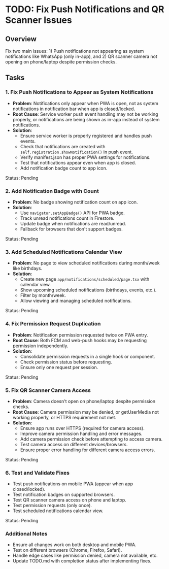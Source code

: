 # TODO: Fix Push Notifications and QR Scanner Issues

## Overview

Fix two main issues: 1) Push notifications not appearing as system notifications like WhatsApp (only in-app), and 2) QR scanner camera not opening on phone/laptop despite permission checks.

## Tasks

### 1. Fix Push Notifications to Appear as System Notifications

- **Problem**: Notifications only appear when PWA is open, not as system notifications in notification bar when app is closed/locked.
- **Root Cause**: Service worker push event handling may not be working properly, or notifications are being shown as in-app instead of system notifications.
- **Solution**:
  - Ensure service worker is properly registered and handles push events.
  - Check that notifications are created with `self.registration.showNotification()` in push event.
  - Verify manifest.json has proper PWA settings for notifications.
  - Test that notifications appear even when app is closed.
  - Add notification badge count to app icon.

Status: Pending

### 2. Add Notification Badge with Count

- **Problem**: No badge showing notification count on app icon.
- **Solution**:
  - Use `navigator.setAppBadge()` API for PWA badge.
  - Track unread notifications count in Firestore.
  - Update badge when notifications are read/unread.
  - Fallback for browsers that don't support badges.

Status: Pending

### 3. Add Scheduled Notifications Calendar View

- **Problem**: No page to view scheduled notifications during month/week like birthdays.
- **Solution**:
  - Create new page `app/notifications/scheduled/page.tsx` with calendar view.
  - Show upcoming scheduled notifications (birthdays, events, etc.).
  - Filter by month/week.
  - Allow viewing and managing scheduled notifications.

Status: Pending

### 4. Fix Permission Request Duplication

- **Problem**: Notification permission requested twice on PWA entry.
- **Root Cause**: Both FCM and web-push hooks may be requesting permission independently.
- **Solution**:
  - Consolidate permission requests in a single hook or component.
  - Check permission status before requesting.
  - Ensure only one request per session.

Status: Pending

### 5. Fix QR Scanner Camera Access

- **Problem**: Camera doesn't open on phone/laptop despite permission checks.
- **Root Cause**: Camera permission may be denied, or getUserMedia not working properly, or HTTPS requirement not met.
- **Solution**:
  - Ensure app runs over HTTPS (required for camera access).
  - Improve camera permission handling and error messages.
  - Add camera permission check before attempting to access camera.
  - Test camera access on different devices/browsers.
  - Ensure proper error handling for different camera access errors.

Status: Pending

### 6. Test and Validate Fixes

- Test push notifications on mobile PWA (appear when app closed/locked).
- Test notification badges on supported browsers.
- Test QR scanner camera access on phone and laptop.
- Test permission requests (only once).
- Test scheduled notifications calendar view.

Status: Pending

### Additional Notes

- Ensure all changes work on both desktop and mobile PWA.
- Test on different browsers (Chrome, Firefox, Safari).
- Handle edge cases like permission denied, camera not available, etc.
- Update TODO.md with completion status after implementing fixes.
